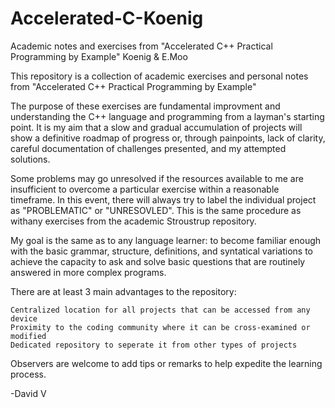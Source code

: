 # Accelerated-C-Koenig
Academic notes and exercises from "Accelerated C++ Practical Programming by Example" Koenig &amp; E.Moo

This repository is a collection of academic exercises and personal notes from "Accelerated C++ Practical Programming by Example"

The purpose of these exercises are fundamental improvment and understanding the C++ language and programming from a layman's starting point. It is my aim that a slow and gradual accumulation of projects will show a definitive roadmap of progress or, through painpoints, lack of clarity, careful documentation of challenges presented, and my attempted solutions.

Some problems may go unresolved if the resources available to me are insufficient to overcome a particular exercise within a reasonable timeframe. In this event, there will always try to label the individual project as "PROBLEMATIC" or "UNRESOVLED". This is the same procedure as withany exercises from the academic Stroustrup repository.

My goal is the same as to any language learner: to become familiar enough with the basic grammar, structure, definitions, and syntatical variations to achieve the capacity to ask and solve basic questions that are routinely answered in more complex programs. 

There are at least 3 main advantages to the repository:

    Centralized location for all projects that can be accessed from any device
    Proximity to the coding community where it can be cross-examined or modified
    Dedicated repository to seperate it from other types of projects

Observers are welcome to add tips or remarks to help expedite the learning process.

-David V
